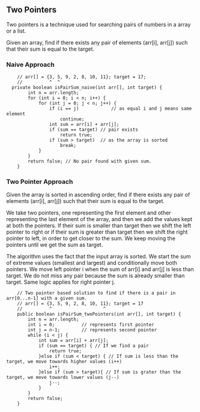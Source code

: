 ## Two Pointers

Two pointers is a technique used for searching pairs of numbers in a array or a list.

Given an array, find if there exists any pair of elements (arr[i], arr[j]) such that their sum is equal to the target.

### Naive Approach
```
    // arr[] = {3, 5, 9, 2, 8, 10, 11}; target = 17;
    //          ^  ^
  private boolean isPairSum_naive(int arr[], int target) {
        int n = arr.length;
        for (int i = 0; i < n; i++) {
            for (int j = 0; j < n; j++) {
                if (i == j)            // as equal i and j means same element
                    continue;
                int sum = arr[i] + arr[j];
                if (sum == target) // pair exists
                    return true;
                if (sum > target)  // as the array is sorted
                    break;
            }
        }
        return false; // No pair found with given sum.
    }
```

### Two Pointer Approach

Given the array is sorted in ascending order, find if there exists any pair of elements (arr[i], arr[j]) such that their sum is equal to the target.

We take two pointers, one representing the first element and other representing the last element of the array, and then we add the values kept at both the pointers.
If their sum is smaller than target then we shift the left pointer to right or if their sum is greater than target then we shift the right pointer to left, in order to get closer to the sum.
We keep moving the pointers until we get the sum as target.

The algorithm uses the fact that the input array is sorted. We start the sum of extreme values (smallest and largest) and conditionally move both pointers.
We move left pointer i when the sum of arr[i] and arr[j] is less than target. We do not miss any pair because the sum is already smaller than target. Same logic applies for right pointer j.

```
    // Two pointer based solution to find if there is a pair in arr[0...n-1] with a given sum.
    // arr[] = {3, 5, 9, 2, 8, 10, 11}; target = 17
    //          ^                   ^
    public boolean isPairSum_twoPointers(int arr[], int target) {
        int n = arr.length;
        int i = 0;          // represents first pointer
        int j = n-1;        // represents second pointer
        while (i < j) {
            int sum = arr[i] + arr[j];
            if (sum == target) { // If we find a pair
                return true;
            }else if (sum < target) { // If sum is less than the target, we move towards higher values (i++)
                i++;
            }else if (sum > target){ // If sum is grater than the target, we move towards lower values (j--)
                j--;
            }
        }
        return false;
    }
```


